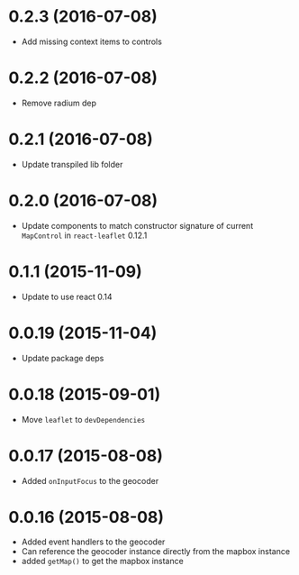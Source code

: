 # 0.2.3 (2016-07-08)

  * Add missing context items to controls

# 0.2.2 (2016-07-08)

  * Remove radium dep

# 0.2.1 (2016-07-08)

  * Update transpiled lib folder

# 0.2.0 (2016-07-08)

  * Update components to match constructor signature of current `MapControl` in `react-leaflet` 0.12.1

# 0.1.1 (2015-11-09)

  * Update to use react 0.14

# 0.0.19 (2015-11-04)

  * Update package deps

# 0.0.18 (2015-09-01)

  * Move `leaflet` to `devDependencies`

# 0.0.17 (2015-08-08)

  * Added `onInputFocus` to the geocoder

# 0.0.16 (2015-08-08)

  * Added event handlers to the geocoder
  * Can reference the geocoder instance directly from the mapbox instance
  * added `getMap()` to get the mapbox instance

